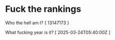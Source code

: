 # Fuck the rankings

Who the hell am I?
{ 13147173 }

What fucking year is it?
[ 2025-03-24T05:40:00Z ]
